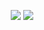 <p align="center">
  <img src ="https://github-readme-stats.vercel.app/api?username=jcbcn&show_icons=true&count_private=true&theme=nord&hide_border=true&hide=issues,contribs&include_all_commits=true">
  <img src ="https://github-readme-stats.vercel.app/api/top-langs/?username=jcbcn&layout=compact&hide_border=true&theme=nord&langs_count=10&hide=jupyter%20notebook,tex,css,php">
</p>

